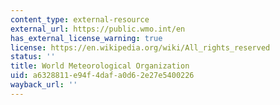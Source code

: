```yaml
---
content_type: external-resource
external_url: https://public.wmo.int/en
has_external_license_warning: true
license: https://en.wikipedia.org/wiki/All_rights_reserved
status: ''
title: World Meteorological Organization
uid: a6328811-e94f-4daf-a0d6-2e27e5400226
wayback_url: ''
---
```

